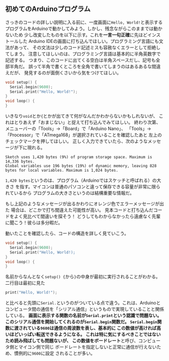 ## 初めてのArduinoプログラム

さっきのコードの詳しい説明に入る前に、一度画面に`Hello, World!`と表示する
プログラムをArduinoで動かしてみよう。しかし、残念ながらこのままでは動かないため
少し改変したものを以下に示す。これを**一言一句正確**に先ほどインストールした
Arduino IDEの画面に打ち込んでほしい。プログラミング言語にも文法があって、
その文法は少しのコード記述ミスも容赦なくエラーとして拒絶してしまう。
注意してほしいのは、プログラミング言語は基本的に半角英数字で記述する。
つまり、このコードに出てくる空白は半角スペースだし、記号も全部半角だ。
誤って半角で書くところを全角で書いてしまうのはあるあるな間違えだが、
発見するのが面倒くさいから気をつけてほしい。

```cpp
void setup() {
  Serial.begin(9600);
  Serial.print("Hello, World!");
}
void loop() {
}
```

いきなり`void`とか`{`とかが出てきて何がなんだかわからないかもしれないが、
これはとりあえず「おまじない」と捉えて打ち込んでみてほしい。
終わり次第、メニューバーの「Tools」→「Board」で「Arduino Nano」、
「Tools」→「Processor」で「ATmega168」が選択されていることを確認したあと
左上のチェックマークを押してほしい。
正しく入力できていたら、次のようなメッセージが下に現れる。

```
Sketch uses 1,420 bytes (9%) of program storage space. Maximum is 14,336 bytes.
Global variables use 196 bytes (19%) of dynamic memory, leaving 828 bytes for local variables. Maximum is 1,024 bytes.
```

`1,420 bytes`というのは、プログラム（Arduinoではスケッチと呼ばれる）の大きさ
を指す。マイコンは普通のパソコンと違って保存できる容量が非常に限られているから
プログラムの大きさというのは結構重要な情報だ。

もし上記のようなメッセージが出るかわりにオレンジ色でエラーメッセージが出た
場合は、どこかで打ち間違えた可能性が高い。
見本コードと打ち込んだコードをよく見比べて間違いを探そう！
どうしてもわからなかったら遠慮なく先輩に聞こう！彼らは多分暇だ。

動いたことを確認したら、コードの構造を詳しく見ていこう。

```cpp
void setup() {
  Serial.begin(9600);
  Serial.print("Hello, World!);
}
void loop() {
}
```

名前からなんとなく`setup() {`から`}`の中身が最初に実行されることがわかる。
二行目は最初に見た

```cpp
print("Hello, World!");
```

と比べると先頭に`Serial.`というのがついている点で違う。これは、Arduinoと
コンピュータ間の通信を「シリアル通信」というもので実現していることと関係している。
**画面に表示する関数の名前が`Serial.print`**という認識で問題ない。
このシリアル通信を開始してくれるのが`Serial.begin`関数だ。
`Serial.begin`関数に渡されている`9600`は通信の周波数を表し、基本的に
この数値が高ければ高いほどいっぱい転送できるようになる。
これは特に気にするべきことではないため読み飛ばしても問題ないが、
この数値を**ボードレート**と呼び、コンピュータ側とマイコン側で同じ
ボードレートを指定しないと正常に通信が行えないため、慣例的に`9600`に設定
されることが多い。

